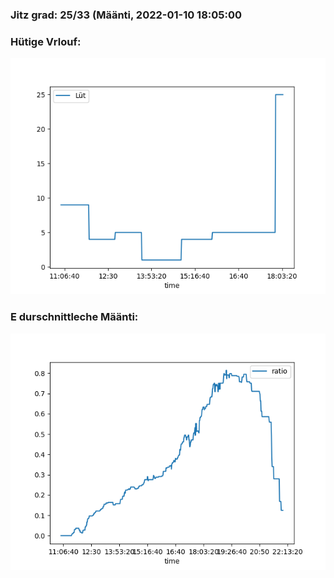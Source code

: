 ### Jitz grad: 25/33 (Määnti, 2022-01-10 18:05:00

### Hütige Vrlouf:
![Graph](Today.png)

### E durschnittleche Määnti:
![Graph](Määnti.png)
